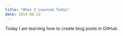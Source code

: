 ```yaml
---
title: "What I Learned Today"
date: 2019-08-22
---
```


Today I am learning how to create blog posts in GitHub.

